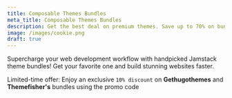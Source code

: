 ```yaml
---
title: Composable Themes Bundles
meta_title: Composable Themes Bundles
description: Get the best deal on premium themes. Save up to 70% on bundles
image: /images/cookie.png
draft: true
---
```

Supercharge your web development workflow with handpicked Jamstack theme bundles! Get your favorite one and build stunning websites faster.

Limited-time offer: Enjoy an exclusive `10% discount` on **Gethugothemes** and **Themefisher's** bundles using the promo code <CopyButton text="STATICHUNT" />
